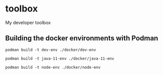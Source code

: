 # toolbox
My developer toolbox


## Building the docker environments with Podman

```script
podman build -t dev-env ./docker/dev-env
```

```script
podman build -t java-11-env ./docker/java-11-env
```

```script
podman build -t node-env ./docker/node-env
```